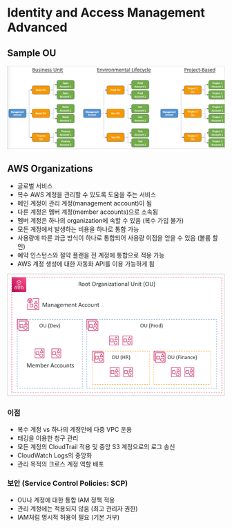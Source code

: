 # Identity and Access Management Advanced

## Sample OU

![images/identity_and_access_management_advanced/1.png](images/identity_and_access_management_advanced/1.png)

## AWS Organizations

- 글로벌 서비스
- 복수 AWS 계정을 관리할 수 있도록 도움을 주는 서비스
- 메인 계정이 관리 계정(management account)이 됨
- 다른 계정은 멤버 계정(member accounts)으로 소속됨
- 멤버 계정은 하나의 organization에 속할 수 있음 (복수 가입 불가)
- 모든 계정에서 발생하는 비용을 하나로 통합 가능
- 사용량에 따른 과금 방식이 하나로 통합되어 사용량 이점을 얻을 수 있음 (볼륨 할인)
- 예약 인스턴스와 절약 플랜을 전 계정에 통합으로 적용 가능
- AWS 계정 생성에 대한 자동화 API를 이용 가능하게 됨

![images/identity_and_access_management_advanced/2.png](images/identity_and_access_management_advanced/2.png)

### 이점

- 복수 계정 vs 하나의 계정안에 다중 VPC 운용
- 태깅을 이용한 청구 관리
- 모든 계정의 CloudTrail 적용 및 중앙 S3 계정으로의 로그 송신
- CloudWatch Logs의 중앙화
- 관리 목적의 크로스 계정 역할 배포

### 보안 (Service Control Policies: SCP)

- OU나 계정에 대한 통합 IAM 정책 적용
- 관리 계정에는 적용되지 않음 (최고 관리자 권한)
- IAM처럼 명시적 허용이 필요 (기본 거부)
